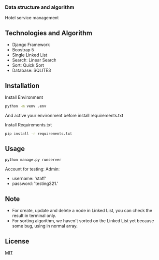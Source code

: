 ### Data structure and algorithm

Hotel service management

## Technologies and Algorithm

- Django Framework
- Boostrap 5
- Single Linked List
- Search: Linear Search
- Sort: Quick Sort
- Database: SQLITE3

## Installation

Install Environment 

```bash
python -m venv .env
```
And active your environment before install requirements.txt

Install Requirements.txt
```bash
pip install -r requirements.txt
```


## Usage

```bash
python manage.py runserver
```

Account for testing:
Admin:
- username: 'staff'
- password: 'testing321.'

## Note
- For create, update and delete a node in Linked List, you can check the result in terminal only. 
- For sorting algorithm, we haven't sorted on the Linked List yet because some bug, using in normal array. 

## License

[MIT](https://choosealicense.com/licenses/mit/)
